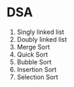 # DSA
1. Singly linked list
2. Doubly linked list
3. Merge Sort
4. Quick Sort
5. Bubble Sort
6. Insertion Sort
7. Selection Sort

